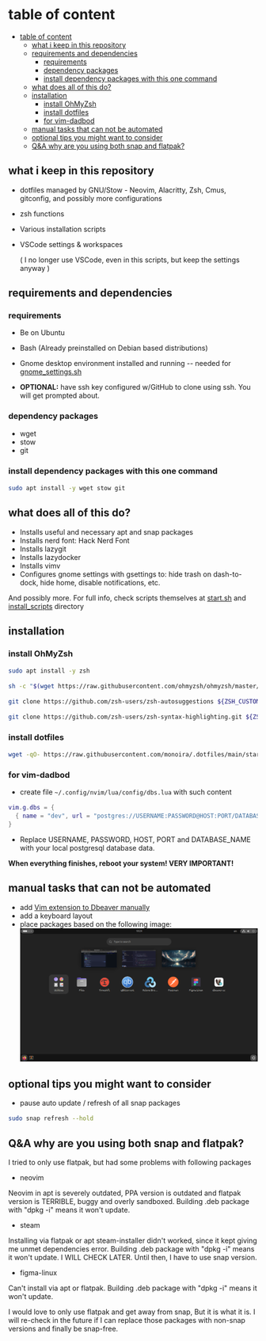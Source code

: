 # table of content

<!--toc:start-->

- [table of content](#table-of-content)
  - [what i keep in this repository](#what-i-keep-in-this-repository)
  - [requirements and dependencies](#requirements-and-dependencies)
    - [requirements](#requirements)
    - [dependency packages](#dependency-packages)
    - [install dependency packages with this one command](#install-dependency-packages-with-this-one-command)
  - [what does all of this do?](#what-does-all-of-this-do)
  - [installation](#installation)
    - [install OhMyZsh](#install-ohmyzsh)
    - [install dotfiles](#install-dotfiles)
    - [for vim-dadbod](#for-vim-dadbod)
  - [manual tasks that can not be automated](#manual-tasks-that-can-not-be-automated)
  - [optional tips you might want to consider](#optional-tips-you-might-want-to-consider)
  - [Q&A why are you using both snap and flatpak?](#qa-why-are-you-using-both-snap-and-flatpak)
  <!--toc:end-->

## what i keep in this repository

- dotfiles managed by GNU/Stow - Neovim, Alacritty, Zsh, Cmus, gitconfig,
  and possibly more configurations
- zsh functions
- Various installation scripts
- VSCode settings & workspaces

  ( I no longer use VSCode, even in this scripts, but keep the settings anyway )

## requirements and dependencies

### requirements

- Be on Ubuntu
- Bash (Already preinstalled on Debian based distributions)
- Gnome desktop environment installed and running --
  needed for [gnome_settings.sh](./install_scripts/gnome_settings.sh)

- **OPTIONAL:** have ssh key configured w/GitHub to clone using ssh.
  You will get prompted about.

### dependency packages

- wget
- stow
- git

### install dependency packages with this one command

```bash
sudo apt install -y wget stow git
```

## what does all of this do?

- Installs useful and necessary apt and snap packages
- Installs nerd font: Hack Nerd Font
- Installs lazygit
- Installs lazydocker
- Installs vimv
- Configures gnome settings with gsettings to:
  hide trash on dash-to-dock, hide home, disable notifications, etc.

And possibly more.
For full info, check scripts themselves at
[start.sh](./start.sh)
and
[install_scripts](./install_scripts/) directory

## installation

### install OhMyZsh

```bash
sudo apt install -y zsh
```

```bash
sh -c "$(wget https://raw.githubusercontent.com/ohmyzsh/ohmyzsh/master/tools/install.sh -O -)"
```

```bash
git clone https://github.com/zsh-users/zsh-autosuggestions ${ZSH_CUSTOM:-~/.oh-my-zsh/custom}/plugins/zsh-autosuggestions
```

```bash
git clone https://github.com/zsh-users/zsh-syntax-highlighting.git ${ZSH_CUSTOM:-~/.oh-my-zsh/custom}/plugins/zsh-syntax-highlighting
```

### install dotfiles

```bash
wget -qO- https://raw.githubusercontent.com/monoira/.dotfiles/main/start.sh | bash
```

### for vim-dadbod

- create file `~/.config/nvim/lua/config/dbs.lua` with such content

```lua
vim.g.dbs = {
  { name = "dev", url = "postgres://USERNAME:PASSWORD@HOST:PORT/DATABASE_NAME" },
}
```

- Replace
  USERNAME, PASSWORD, HOST, PORT and DATABASE_NAME
  with your local postgresql database data.

**When everything finishes, reboot your system! VERY IMPORTANT!**

## manual tasks that can not be automated

- add [Vim extension to Dbeaver manually](https://www.youtube.com/watch?v=soznrFTtL2s)
- add a keyboard layout
- place packages based on the following image:
  ![Image of packages on Ubuntu](./_docs/packages.png)

## optional tips you might want to consider

- pause auto update / refresh of all snap packages

```bash
sudo snap refresh --hold
```

## Q&A why are you using both snap and flatpak?

I tried to only use flatpak, but had some problems with following packages

- neovim

Neovim in apt is severely outdated, PPA version is outdated and
flatpak version is TERRIBLE, buggy and overly sandboxed.
Building .deb package with "dpkg -i" means it won't update.

- steam

Installing via flatpak or apt steam-installer didn't worked, since
it kept giving me unmet dependencies error.
Building .deb package with "dpkg -i" means it won't update.
I WILL CHECK LATER. Until then, I have to use snap version.

- figma-linux

Can't install via apt or flatpak.
Building .deb package with "dpkg -i" means it won't update.

I would love to only use flatpak and get away from snap,
But it is what it is.
I will re-check in the future if I can replace those packages
with non-snap versions and finally be snap-free.
